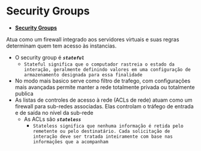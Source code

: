 # **Security Groups**

- [**Security Groups**](#security-groups)

Atua como um firewall integrado aos servidores virtuais e suas regras determinam quem tem acesso às instancias.

- O security group é **_`stateful`_**
  - `Stateful significa que o computador rastreia o estado da interação, geralmente definindo valores em uma configuração de armazenamento designada para essa finalidade`
- No modo mais basico serve como filtro de trafego, com configurações mais avançadas permite manter a rede totalmente privada ou totalmente publica
- As listas de controles de acesso à rede (ACLs de rede) atuam como um firewall para sub-redes associadas. Elas controlam o tráfego de entrada e de saída no nível da sub-rede
  - As ACLs são **_`stateless`_**
    - `Stateless significa que nenhuma informação é retida pelo remetente ou pelo destinatário. Cada solicitação de interação deve ser tratada inteiramente com base nas informações que a acompanham`
